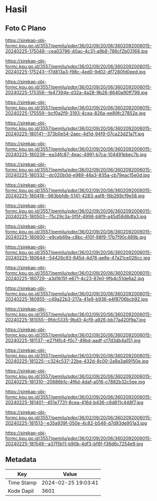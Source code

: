 # Hasil

## Foto C Plano

https://sirekap-obj-formc.kpu.go.id/3557/pemilu/pdpr/36/02/09/20/06/3602092006015-20240225-175048--cea03796-40ac-4c31-a9b8-786cf2b03168.jpg

https://sirekap-obj-formc.kpu.go.id/3557/pemilu/pdpr/36/02/09/20/06/3602092006015-20240225-175243--f7d813a3-f98c-4ed0-9d02-df7280fd0eed.jpg

https://sirekap-obj-formc.kpu.go.id/3557/pemilu/pdpr/36/02/09/20/06/3602092006015-20240225-175356--fe47394e-d32a-4a28-9b26-8640a90ff799.jpg

https://sirekap-obj-formc.kpu.go.id/3557/pemilu/pdpr/36/02/09/20/06/3602092006015-20240225-175559--bcf0a2f9-3193-4cea-826a-ee89fc27852e.jpg

https://sirekap-obj-formc.kpu.go.id/3557/pemilu/pdpr/36/02/09/20/06/3602092006015-20240225-180141--373b0e54-2aec-4d1d-94f9-07ca23d21a7f.jpg

https://sirekap-obj-formc.kpu.go.id/3557/pemilu/pdpr/36/02/09/20/06/3602092006015-20240225-180239--ea34fc87-4eac-4991-b7ca-104491ebec7b.jpg

https://sirekap-obj-formc.kpu.go.id/3557/pemilu/pdpr/36/02/09/20/06/3602092006015-20240225-180332--dc020b0d-e989-46a3-835a-cb79eac15e0d.jpg

https://sirekap-obj-formc.kpu.go.id/3557/pemilu/pdpr/36/02/09/20/06/3602092006015-20240225-180418--983bbfdb-5141-4283-aaf8-16b269cf9e58.jpg

https://sirekap-obj-formc.kpu.go.id/3557/pemilu/pdpr/36/02/09/20/06/3602092006015-20240225-180503--75c29c3a-0f5f-4998-b8f9-a45d58d8dfa3.jpg

https://sirekap-obj-formc.kpu.go.id/3557/pemilu/pdpr/36/02/09/20/06/3602092006015-20240225-180600--e9ceb69a-c8bc-410f-98f9-17b7f90c489b.jpg

https://sirekap-obj-formc.kpu.go.id/3557/pemilu/pdpr/36/02/09/20/06/3602092006015-20240225-180644--54426c93-845d-4d78-ae8e-47a21ce026cc.jpg

https://sirekap-obj-formc.kpu.go.id/3557/pemilu/pdpr/36/02/09/20/06/3602092006015-20240225-180729--a3d1b15f-e671-4c23-87e0-9fb4c51de6a2.jpg

https://sirekap-obj-formc.kpu.go.id/3557/pemilu/pdpr/36/02/09/20/06/3602092006015-20240225-180955--c49a22b3-217a-41e9-b936-e4f8706bcb92.jpg

https://sirekap-obj-formc.kpu.go.id/3557/pemilu/pdpr/36/02/09/20/06/3602092006015-20240225-181055--9fdc5335-9bd3-4cf9-a926-bb77a420f9a7.jpg

https://sirekap-obj-formc.kpu.go.id/3557/pemilu/pdpr/36/02/09/20/06/3602092006015-20240225-181137--e27f4fc4-f0c7-49bd-aadf-cf7d3db4a151.jpg

https://sirekap-obj-formc.kpu.go.id/3557/pemilu/pdpr/36/02/09/20/06/3602092006015-20240225-181225--c324c537-22be-432d-8c00-2a8a3a69150e.jpg

https://sirekap-obj-formc.kpu.go.id/3557/pemilu/pdpr/36/02/09/20/06/3602092006015-20240225-181310--20686b1c-4f6d-4daf-a016-c7882b32c5ee.jpg

https://sirekap-obj-formc.kpu.go.id/3557/pemilu/pdpr/36/02/09/20/06/3602092006015-20240225-181401--451e7731-8cea-416d-b436-c6d611c448f7.jpg

https://sirekap-obj-formc.kpu.go.id/3557/pemilu/pdpr/36/02/09/20/06/3602092006015-20240225-181513--e35a939f-050e-4c82-b548-d7d93de901a3.jpg

https://sirekap-obj-formc.kpu.go.id/3557/pemilu/pdpr/36/02/09/20/06/3602092006015-20240225-181549--a37f5b11-b90b-4df3-bf6f-f36d6c7254e9.jpg


## Metadata

| Key        | Value               |
| ---------- | ------------------- |
| Time Stamp | 2024-02-25 19:03:41 |
| Kode Dapil | 3601                |



